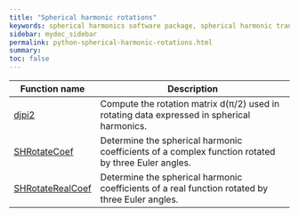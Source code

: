 ```yaml
---
title: "Spherical harmonic rotations"
keywords: spherical harmonics software package, spherical harmonic transform, legendre functions, multitaper spectral analysis, fortran, Python, gravity, magnetic field
sidebar: mydoc_sidebar
permalink: python-spherical-harmonic-rotations.html
summary: 
toc: false
---
```


<style>
table:nth-of-type(n) {
    display:table;
    width:100%;
}
table:nth-of-type(n) th:nth-of-type(2) {
    width:75%;
}
</style>

| Function name | Description |
| ------------- | ----------- |
| [djpi2](pydjpi2.html) | Compute the rotation matrix d(&pi;/2) used in rotating data expressed in spherical harmonics. |
| [SHRotateCoef](pyshrotatecoef.html) | Determine the spherical harmonic coefficients of a complex function rotated by three Euler angles. |
| [SHRotateRealCoef](pyshrotaterealcoef.html) | Determine the spherical harmonic coefficients of a real function rotated by three Euler angles. |
